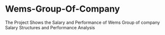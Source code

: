 # Wems-Group-Of-Company
The Project Shows the Salary and Performance of Wems Group of company Salary Structures and Performance Analysis
